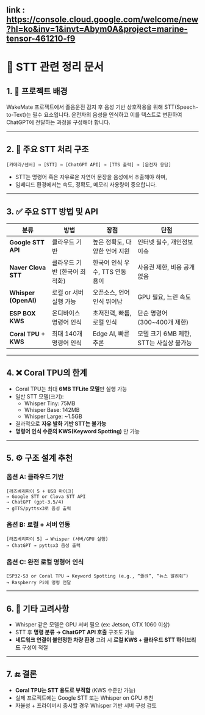 link : https://console.cloud.google.com/welcome/new?hl=ko&inv=1&invt=Abym0A&project=marine-tensor-461210-f9
---
# 🧠 STT 관련 정리 문서

## 1. 🎯 프로젝트 배경

WakeMate 프로젝트에서 졸음운전 감지 후 음성 기반 상호작용을 위해 STT(Speech-to-Text)는 필수 요소입니다. 운전자의 음성을 인식하고 이를 텍스트로 변환하여 ChatGPT에 전달하는 과정을 구성해야 합니다.

---

## 2. 📌 주요 STT 처리 구조

```text
[카메라/센서] → [STT] → [ChatGPT API] → [TTS 출력] → [운전자 응답]
```

- STT는 명령어 혹은 자유로운 자연어 문장을 음성에서 추출해야 하며,
- 임베디드 환경에서는 속도, 정확도, 메모리 사용량이 중요합니다.

---

## 3. ✅ 주요 STT 방법 및 API

| 분류 | 방법 | 장점 | 단점 |
|------|------|------|------|
| **Google STT API** | 클라우드 기반 | 높은 정확도, 다양한 언어 지원 | 인터넷 필수, 개인정보 이슈 |
| **Naver Clova STT** | 클라우드 기반 (한국어 최적화) | 한국어 인식 우수, TTS 연동 용이 | 사용권 제한, 비용 공개 없음 |
| **Whisper (OpenAI)** | 로컬 or 서버 실행 가능 | 오픈소스, 언어 인식 뛰어남 | GPU 필요, 느린 속도 |
| **ESP BOX KWS** | 온디바이스 명령어 인식 | 초저전력, 빠름, 로컬 인식 | 단순 명령어(300~400개 제한) |
| **Coral TPU + KWS** | 최대 140개 명령어 인식 | Edge AI, 빠른 추론 | 모델 크기 6MB 제한, STT는 사실상 불가능 |

---

## 4. ❌ Coral TPU의 한계

- Coral TPU는 최대 **6MB TFLite 모델**만 실행 가능
- 일반 STT 모델(크기):
  - Whisper Tiny: 75MB
  - Whisper Base: 142MB
  - Whisper Large: ~1.5GB
- 결과적으로 **자유 발화 기반 STT는 불가능**
- **명령어 인식 수준의 KWS(Keyword Spotting)** 만 가능

---

## 5. ⚙️ 구조 설계 추천

### 옵션 A: 클라우드 기반
```text
[라즈베리파이 5 + USB 마이크] 
→ Google STT or Clova STT API 
→ ChatGPT (gpt-3.5/4)
→ gTTS/pyttsx3로 음성 출력
```

### 옵션 B: 로컬 + 서버 연동
```text
[라즈베리파이 5] → Whisper (서버/GPU 실행)
→ ChatGPT → pyttsx3 음성 출력
```

### 옵션 C: 완전 로컬 명령어 인식
```text
ESP32-S3 or Coral TPU → Keyword Spotting (e.g., “졸려”, “뉴스 알려줘”)
→ Raspberry Pi에 명령 전달
```

---

## 6. 🧩 기타 고려사항

- Whisper 같은 모델은 GPU 서버 필요 (ex: Jetson, GTX 1060 이상)
- STT 후 **명령 분류 → ChatGPT API 호출** 구조도 가능
- **네트워크 연결이 불안정한 차량 환경** 고려 시 **로컬 KWS + 클라우드 STT 하이브리드** 구성이 적절

---

## 7. 🔚 결론

- **Coral TPU는 STT 용도로 부적합** (KWS 수준만 가능)
- 실제 프로젝트에는 Google STT 또는 Whisper on GPU 추천
- 자율성 + 프라이버시 중시할 경우 Whisper 기반 서버 구성 검토
